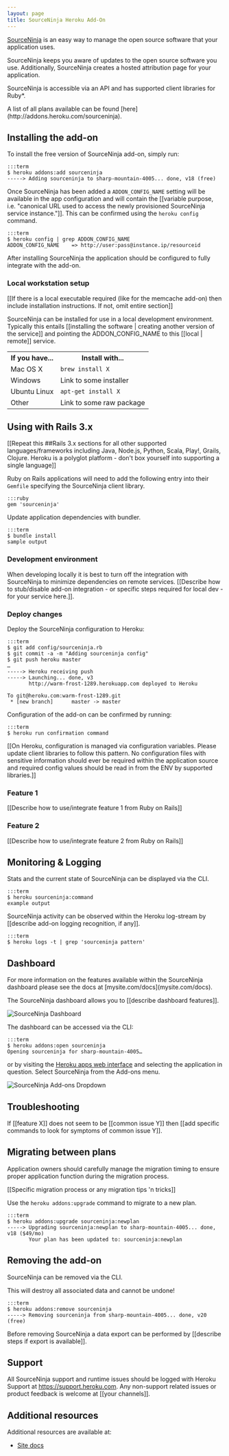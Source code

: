 ```yaml
---
layout: page
title: SourceNinja Heroku Add-On
---
```


[SourceNinja](http://addons.heroku.com/sourceninja) is an easy way to manage the open source software that your application uses.

SourceNinja keeps you aware of updates to the open source software you use. Additionally, SourceNinja creates a hosted attribution page for your application.

SourceNinja is accessible via an API and has supported client libraries for Ruby*.

<div class="callout" markdown="1">
A list of all plans available can be found [here](http://addons.heroku.com/sourceninja).
</div>

## Installing the add-on
To install the free version of SourceNinja add-on, simply run:

    :::term
    $ heroku addons:add sourceninja
    -----> Adding sourceninja to sharp-mountain-4005... done, v18 (free)

Once SourceNinja has been added a `ADDON_CONFIG_NAME` setting will be available in the app configuration and will contain the [[variable purpose, i.e. "canonical URL used to access the newly provisioned SourceNinja service instance."]]. This can be confirmed using the `heroku config` command.

    :::term
    $ heroku config | grep ADDON_CONFIG_NAME
    ADDON_CONFIG_NAME    => http://user:pass@instance.ip/resourceid

After installing SourceNinja the application should be configured to fully integrate with the add-on.

### Local workstation setup

[[If there is a local executable required (like for the memcache add-on) then include installation instructions. If not, omit entire section]]

SourceNinja can be installed for use in a local development  environment.  Typically this entails [[installing the software | creating another version of the service]] and pointing the ADDON_CONFIG_NAME to this [[local | remote]] service.

<table>
  <tr>
    <th>If you have...</th>
    <th>Install with...</th>
  </tr>
  <tr>
    <td>Mac OS X</td>
    <td style="text-align: left"><code>brew install X</code></td>
  </tr>
  <tr>
    <td>Windows</td>
    <td style="text-align: left">Link to some installer</td>
  </tr>
  <tr>
    <td>Ubuntu Linux</td>
    <td style="text-align: left"><code>apt-get install X</code></td>
  </tr>
  <tr>
    <td>Other</td>
    <td style="text-align: left">Link to some raw package</td>
  </tr>
</table>

## Using with Rails 3.x

[[Repeat this ##Rails 3.x sections for all other supported languages/frameworks including Java, Node.js, Python, Scala, Play!, Grails, Clojure. Heroku is a polyglot platform - don't box yourself into supporting a single language]]

Ruby on Rails applications will need to add the following entry into their `Gemfile` specifying the SourceNinja client library.

    :::ruby
    gem 'sourceninja'

Update application dependencies with bundler.

    :::term
    $ bundle install
    sample output

### Development environment

When developing locally it is best to turn off the integration with SourceNinja to minimize dependencies on remote services. [[Describe how to stub/disable add-on integration - or specific steps required for local dev - for your service here.]].

### Deploy changes

Deploy the SourceNinja configuration to Heroku:

    :::term
    $ git add config/sourceninja.rb
    $ git commit -a -m "Adding sourceninja config"
    $ git push heroku master
    …
    -----> Heroku receiving push
    -----> Launching... done, v3
           http://warm-frost-1289.herokuapp.com deployed to Heroku

    To git@heroku.com:warm-frost-1289.git
     * [new branch]      master -> master

Configuration of the add-on can be confirmed by running:

    :::term
    $ heroku run confirmation command

[[On Heroku, configuration is managed via configuration variables. Please update client libraries to follow this pattern. No configuration files with sensitive information should ever be required within the application source and required config values should be read in from the ENV by supported libraries.]]

### Feature 1

[[Describe how to use/integrate feature 1 from Ruby on Rails]]

### Feature 2

[[Describe how to use/integrate feature 2 from Ruby on Rails]]

## Monitoring & Logging

Stats and the current state of SourceNinja can be displayed via the CLI.

    :::term
    $ heroku sourceninja:command
    example output

SourceNinja activity can be observed within the Heroku log-stream by [[describe add-on logging recognition, if any]].

    :::term
    $ heroku logs -t | grep 'sourceninja pattern'

## Dashboard

<div class="callout" markdown="1">
For more information on the features available within the SourceNinja dashboard please see the docs at [mysite.com/docs](mysite.com/docs).
</div>

The SourceNinja dashboard allows you to [[describe dashboard features]].

![SourceNinja Dashboard](http://i.imgur.com/FkuUw.png "SourceNinja Dashboard")

The dashboard can be accessed via the CLI:

    :::term
    $ heroku addons:open sourceninja
    Opening sourceninja for sharp-mountain-4005…

or by visiting the [Heroku apps web interface](http://heroku.com/myapps) and selecting the application in question. Select SourceNinja from the Add-ons menu.

![SourceNinja Add-ons Dropdown](http://f.cl.ly/items/1B090n1P0d3W0I0R172r/addons.png "SourceNinja Add-ons Dropdown")

## Troubleshooting

If [[feature X]] does not seem to be [[common issue Y]] then 
[[add specific commands to look for symptoms of common issue Y]].

## Migrating between plans

<div class="note" markdown="1">Application owners should carefully manage the migration timing to ensure proper application function during the migration process.</div>

[[Specific migration process or any migration tips 'n tricks]]

Use the `heroku addons:upgrade` command to migrate to a new plan.

    :::term
    $ heroku addons:upgrade sourceninja:newplan
    -----> Upgrading sourceninja:newplan to sharp-mountain-4005... done, v18 ($49/mo)
           Your plan has been updated to: sourceninja:newplan

## Removing the add-on

SourceNinja can be removed via the  CLI.

<div class="warning" markdown="1">This will destroy all associated data and cannot be undone!</div>

    :::term
    $ heroku addons:remove sourceninja
    -----> Removing sourceninja from sharp-mountain-4005... done, v20 (free)

Before removing SourceNinja a data export can be performed by [[describe steps if export is available]].

## Support

All SourceNinja support and runtime issues should be logged with Heroku Support at https://support.heroku.com. Any non-support related issues or product feedback is welcome at [[your channels]].

## Additional resources

Additional resources are available at:

* [Site docs](http://docs.sourceninja.com)
